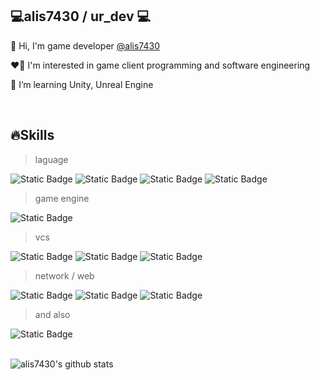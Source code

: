 ## 💻alis7430 / ur_dev 💻

👋 Hi, I'm game developer <a href="https://github.com/alis7430">@alis7430</a>

❤️‍🔥 I'm interested in game client programming and software engineering

📗 I’m learning Unity, Unreal Engine

</br>

## 🔥Skills

> laguage

<img alt="Static Badge" src="https://img.shields.io/badge/C%2B%2B-%2300599C?style=for-the-badge&logo=cplusplus&logoColor=white"> <img alt="Static Badge" src="https://img.shields.io/badge/C%23-%23512BD4?style=for-the-badge&logo=csharp&logoColor=white"> <img alt="Static Badge" src="https://img.shields.io/badge/C-%23A8B9CC?style=for-the-badge&logo=c&logoColor=white">
 <img alt="Static Badge" src="https://img.shields.io/badge/PYTHON-%233776AB?style=for-the-badge&logo=python&logoColor=white">
 
> game engine

<img alt="Static Badge" src="https://img.shields.io/badge/UNITY-%23000000?style=for-the-badge&logo=unity&logoColor=white">

> vcs

<img alt="Static Badge" src="https://img.shields.io/badge/GIT-%23F05032?style=for-the-badge&logo=git&logoColor=white"> <img alt="Static Badge" src="https://img.shields.io/badge/GITHUB-%23181717?style=for-the-badge&logo=github&logoColor=white"> <img alt="Static Badge" src="https://img.shields.io/badge/GITLAB-%23FC6D26?style=for-the-badge&logo=gitlab&logoColor=white">

> network / web

<img alt="Static Badge" src="https://img.shields.io/badge/DOTNET-%23512BD4?style=for-the-badge&logo=dotnet&logoColor=white"> <img alt="Static Badge" src="https://img.shields.io/badge/FLASK-%23000000?style=for-the-badge&logo=flask&logoColor=white"> <img alt="Static Badge" src="https://img.shields.io/badge/PROTOBUF-%23ECD53F?style=for-the-badge&logo=google&logoColor=white">

> and also

<img alt="Static Badge" src="https://img.shields.io/badge/DOCKER-%232496ED?style=for-the-badge&logo=docker&logoColor=white">

</br>
</br>

![alis7430's github stats](https://github-readme-stats.vercel.app/api?username=alis7430&show_icons=true&theme=highcontrast)
